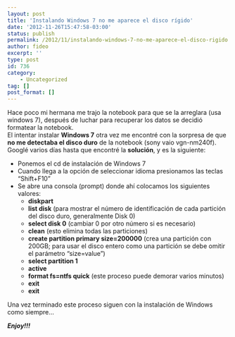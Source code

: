 ```yaml
---
layout: post
title: 'Instalando Windows 7 no me aparece el disco rígido'
date: '2012-11-26T15:47:58-03:00'
status: publish
permalink: /2012/11/instalando-windows-7-no-me-aparece-el-disco-rigido.html
author: fideo
excerpt: ''
type: post
id: 736
category:
    - Uncategorized
tag: []
post_format: []
---
```

Hace poco mi hermana me trajo la notebook para que se la arreglara (usa windows 7), después de luchar para recuperar los datos se decidió formatear la notebook.  
El intentar instalar **Windows 7** otra vez me encontré con la sorpresa de que **no me detectaba el disco duro**  de la notebook (sony vaio vgn-nm240f). Googlé varios días hasta que encontré la **solución**, y es la siguiente:

- Ponemos el cd de instalación de Windows 7
- Cuando llega a la opción de seleccionar idioma presionamos las teclas “Shift+F10”
- Se abre una consola (prompt) donde ahí colocamos los siguientes valores: 
  - **diskpart**
  - **list disk** (para mostrar el número de identificación de cada partición del disco duro, generalmente Disk 0)
  - **select disk 0** (cambiar 0 por otro número si es necesario)
  - **clean** (esto elimina todas las particiones)
  - **create partition primary size=200000** (crea una partición con 200GB; para usar el disco entero como una partición se debe omitir el parámetro “size=value”)
  - **select partition 1**
  - **active**
  - **format fs=ntfs quick** (este proceso puede demorar varios minutos)
  - **exit**
  - **exit**

Una vez terminado este proceso siguen con la instalación de Windows como siempre…

***Enjoy!!!***
